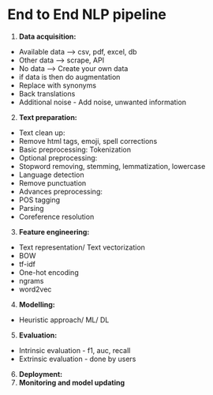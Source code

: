 # End to End NLP pipeline

1. **Data acquisition:**

* Available data --> csv, pdf, excel, db
* Other data --> scrape, API
* No data --> Create your own data
* if data is then do augmentation
* Replace with synonyms
* Back translations
* Additional noise - Add noise, unwanted information

2. **Text preparation:**

* Text clean up:
* Remove html tags, emoji, spell corrections
* Basic preprocessing: Tokenization
* Optional preprocessing:
* Stopword removing, stemming, lemmatization, lowercase
* Language detection
* Remove punctuation
* Advances preprocessing:
* POS tagging
* Parsing
* Coreference resolution

3. **Feature engineering:**

* Text representation/ Text vectorization
* BOW
* tf-idf
* One-hot encoding
* ngrams
* word2vec

4. **Modelling:**

* Heuristic approach/ ML/ DL

5. **Evaluation:**

* Intrinsic evaluation - f1, auc, recall
* Extrinsic evaluation - done by users

6. **Deployment:**
7. **Monitoring and model updating**
